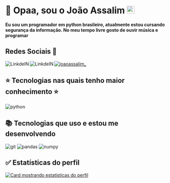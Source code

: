 # :space_invader: Opaa, sou o João Assalim <img src="https://github.com/TheDudeThatCode/TheDudeThatCode/blob/master/Assets/Earth.gif" width="24px">

__Eu sou um programador em python brasileiro, atualmente estou cursando segurança da informação.
No meu tempo livre gosto de ouvir música e programar__



## Redes Sociais 📲 ##
<p align="left">
<a href="https://instagram.com/joaoassalim_" target="blank"><img align="center" src="https://img.shields.io/badge/Instagram-100000?style=for-the-badge&logo=instagram&logoColor=purple" alt="joaoassalim_"/></a>
 <a target="_blank" href="https://www.linkedin.com/in/joaoassalim/">
  <img align="left" alt="LinkdeIN" src="https://img.shields.io/badge/LinkedIn-100000?style=for-the-badge&logo=linkedIn&logoColor=blue" />
 <a target="_blank" href="https://www.youtube.com/channel/UCh_a5e9jkx5uxYKZLYOBFvw">
  <img align="left" alt="LinkdeIN" src="https://img.shields.io/badge/Youtube-100000?style=for-the-badge&logo=youtube&logoColor=red" />
</a>


## :star: Tecnologias nas quais tenho maior conhecimento :star: ##
 <img align="center" alt="python" src="https://img.shields.io/badge/Python-E34F26?style=for-the-badge&logo=python&logoColor=yellow" />
 
 ## :books: Tecnologias que uso e estou me desenvolvendo ##
 <img align="center" alt="git" src="https://img.shields.io/badge/Git-E34F26?style=for-the-badge&logo=git&logoColor=orange" />
 <img align="center" alt="pandas" src="https://img.shields.io/badge/Pandas-E34F26?style=for-the-badge&logo=pandas&logoColor=darkblue" />
 <img align="center" alt="numpy" src="https://img.shields.io/badge/Numpy-E34F26?style=for-the-badge&logo=numpy&logoColor=yellow" />

## :white_check_mark: Estatísticas do perfil ##

[![Card mostrando estatísticas do perfil](https://github-profile-summary-cards.vercel.app/api/cards/profile-details?username=JoaoAssalim&theme=solarized_dark)](#)



